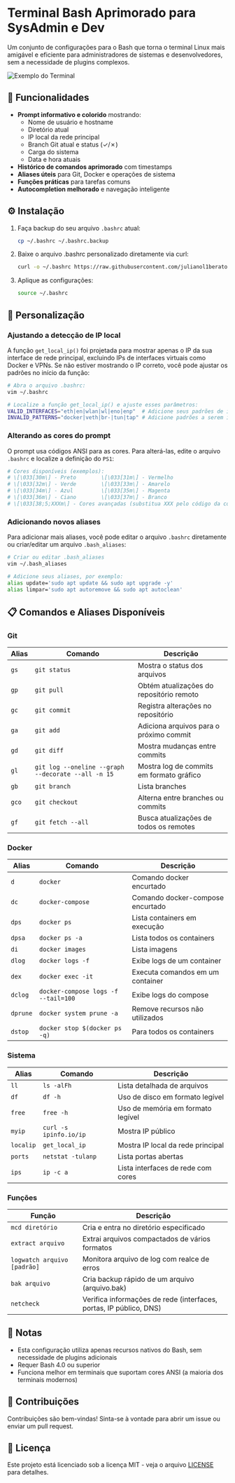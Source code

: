 # Terminal Bash Aprimorado para SysAdmin e Dev

Um conjunto de configurações para o Bash que torna o terminal Linux mais amigável e eficiente para administradores de sistemas e desenvolvedores, sem a necessidade de plugins complexos.

![Exemplo do Terminal](terminal1.png)

## 🚀 Funcionalidades

- **Prompt informativo e colorido** mostrando:
  - Nome de usuário e hostname
  - Diretório atual
  - IP local da rede principal
  - Branch Git atual e status (✓/✗)
  - Carga do sistema
  - Data e hora atuais
- **Histórico de comandos aprimorado** com timestamps
- **Aliases úteis** para Git, Docker e operações de sistema
- **Funções práticas** para tarefas comuns
- **Autocompletion melhorado** e navegação inteligente

## ⚙️ Instalação

1. Faça backup do seu arquivo `.bashrc` atual:
   ```bash
   cp ~/.bashrc ~/.bashrc.backup
   ```

2. Baixe o arquivo .bashrc personalizado diretamente via curl:
   ```bash
   curl -o ~/.bashrc https://raw.githubusercontent.com/julianol1berato/terminal-9level/main/.bashrc
   ```

3. Aplique as configurações:
   ```bash
   source ~/.bashrc
   ```

## 🔧 Personalização

### Ajustando a detecção de IP local

A função `get_local_ip()` foi projetada para mostrar apenas o IP da sua interface de rede principal, excluindo IPs de interfaces virtuais como Docker e VPNs. Se não estiver mostrando o IP correto, você pode ajustar os padrões no início da função:

```bash
# Abra o arquivo .bashrc:
vim ~/.bashrc

# Localize a função get_local_ip() e ajuste esses parâmetros:
VALID_INTERFACES="eth|en|wlan|wl|eno|enp"  # Adicione seus padrões de interfaces válidas
INVALID_PATTERNS="docker|veth|br-|tun|tap" # Adicione padrões a serem ignorados
```

### Alterando as cores do prompt

O prompt usa códigos ANSI para as cores. Para alterá-las, edite o arquivo `.bashrc` e localize a definição do `PS1`:

```bash
# Cores disponíveis (exemplos):
# \[\033[30m\] - Preto        \[\033[31m\] - Vermelho
# \[\033[32m\] - Verde        \[\033[33m\] - Amarelo
# \[\033[34m\] - Azul         \[\033[35m\] - Magenta
# \[\033[36m\] - Ciano        \[\033[37m\] - Branco
# \[\033[38;5;XXXm\] - Cores avançadas (substitua XXX pelo código da cor, 0-255)
```

### Adicionando novos aliases

Para adicionar mais aliases, você pode editar o arquivo `.bashrc` diretamente ou criar/editar um arquivo `.bash_aliases`:

```bash
# Criar ou editar .bash_aliases
vim ~/.bash_aliases

# Adicione seus aliases, por exemplo:
alias update='sudo apt update && sudo apt upgrade -y'
alias limpar='sudo apt autoremove && sudo apt autoclean'
```

## 📋 Comandos e Aliases Disponíveis

### Git

| Alias | Comando | Descrição |
|-------|---------|-----------|
| `gs`  | `git status` | Mostra o status dos arquivos |
| `gp`  | `git pull` | Obtém atualizações do repositório remoto |
| `gc`  | `git commit` | Registra alterações no repositório |
| `ga`  | `git add` | Adiciona arquivos para o próximo commit |
| `gd`  | `git diff` | Mostra mudanças entre commits |
| `gl`  | `git log --oneline --graph --decorate --all -n 15` | Mostra log de commits em formato gráfico |
| `gb`  | `git branch` | Lista branches |
| `gco` | `git checkout` | Alterna entre branches ou commits |
| `gf`  | `git fetch --all` | Busca atualizações de todos os remotes |

### Docker

| Alias | Comando | Descrição |
|-------|---------|-----------|
| `d`   | `docker` | Comando docker encurtado |
| `dc`  | `docker-compose` | Comando docker-compose encurtado |
| `dps` | `docker ps` | Lista containers em execução |
| `dpsa`| `docker ps -a` | Lista todos os containers |
| `di`  | `docker images` | Lista imagens |
| `dlog`| `docker logs -f` | Exibe logs de um container |
| `dex` | `docker exec -it` | Executa comandos em um container |
| `dclog` | `docker-compose logs -f --tail=100` | Exibe logs do compose |
| `dprune` | `docker system prune -a` | Remove recursos não utilizados |
| `dstop` | `docker stop $(docker ps -q)` | Para todos os containers |

### Sistema

| Alias | Comando | Descrição |
|-------|---------|-----------|
| `ll`  | `ls -alFh` | Lista detalhada de arquivos |
| `df`  | `df -h` | Uso de disco em formato legível |
| `free`| `free -h` | Uso de memória em formato legível |
| `myip`| `curl -s ipinfo.io/ip` | Mostra IP público |
| `localip` | `get_local_ip` | Mostra IP local da rede principal |
| `ports` | `netstat -tulanp` | Lista portas abertas |
| `ips` | `ip -c a` | Lista interfaces de rede com cores |

### Funções

| Função | Descrição |
|--------|-----------|
| `mcd diretório` | Cria e entra no diretório especificado |
| `extract arquivo` | Extrai arquivos compactados de vários formatos |
| `logwatch arquivo [padrão]` | Monitora arquivo de log com realce de erros |
| `bak arquivo` | Cria backup rápido de um arquivo (arquivo.bak) |
| `netcheck` | Verifica informações de rede (interfaces, portas, IP público, DNS) |

## 📝 Notas

- Esta configuração utiliza apenas recursos nativos do Bash, sem necessidade de plugins adicionais
- Requer Bash 4.0 ou superior
- Funciona melhor em terminais que suportam cores ANSI (a maioria dos terminais modernos)

## 🤝 Contribuições

Contribuições são bem-vindas! Sinta-se à vontade para abrir um issue ou enviar um pull request.

## 📜 Licença

Este projeto está licenciado sob a licença MIT - veja o arquivo [LICENSE](LICENSE.md) para detalhes.
